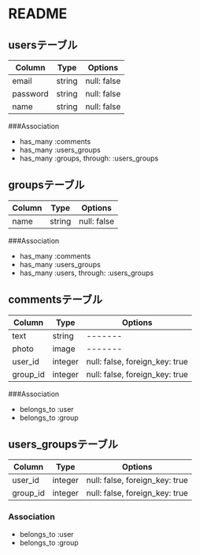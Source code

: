 # README

## usersテーブル

|Column|Type|Options|
|------|----|-------|
|email|string|null: false|
|password|string|null: false|
|name|string|null: false|

###Association
- has_many :comments
- has_many :users_groups
- has_many :groups, through: :users_groups

## groupsテーブル
Column|Type|Options|
|------|----|-------|
|name|string|null: false|


###Association
- has_many :comments
- has_many :users_groups
- has_many :users, through: :users_groups

## commentsテーブル
Column|Type|Options|
|------|----|-------|
|text|string|-------|
|photo|image|-------|
|user_id|integer|null: false, foreign_key: true|
|group_id|integer|null: false, foreign_key: true|

###Association
- belongs_to :user
- belongs_to :group

## users_groupsテーブル
|Column|Type|Options|
|------|----|-------|
|user_id|integer|null: false, foreign_key: true|
|group_id|integer|null: false, foreign_key: true|
### Association
- belongs_to :user
- belongs_to :group


